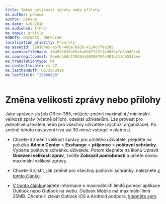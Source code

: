 ```yaml
---
title: Změna velikosti zprávy nebo přílohy
ms.author: pebaum
author: pebaum
ms.date: 6/8/2018
ms.audience: ITPro
ms.topic: article
ROBOTS: NOINDEX, NOFOLLOW
localization_priority: Priority
ms.assetid: c2016465-a57b-40da-b938-412467fea205
ms.openlocfilehash: 404891638a59c0adbb7f23f1e0d334fe9a9d9ccb
ms.sourcegitcommit: 0ae6cbb8cf2836da98300767ed81b411d6551bee
ms.translationtype: MT
ms.contentlocale: cs-CZ
ms.lasthandoff: 01/30/2019
ms.locfileid: "29660628"
---
```

# <a name="changing-message-or-attachment-size"></a>Změna velikosti zprávy nebo přílohy

Jako správce služeb Office 365, můžete změnit maximální / minimální velikosti zpráv (včetně příloh), odeslat uživatelům. Lze provést pro jednotlivé uživatele nebo pro všechny uživatele (výchozí organizace). Po změně tohoto nastavení trvá asi 30 minut vstoupil v platnost.
  
- Chcete-li změnit velikost zprávy pro určitého uživatele, přejděte na položku **Admin Center** \> **Exchange** \> **příjemce** \> **poštovní schránky**. Vyberte poštovní schránku uživatele. Potom klepněte na ikonu Upravit **Omezení velikosti zpráv**, zvolte **Zobrazit podrobnosti** a určete novou maximální velikost zprávy. 
    
- Chcete-li zjistit, jak změnit pro všechny poštovní schránky, naleznete [v tomto článku](https://www.microsoft.com/microsoft-365/blog/2015/04/15/office-365-now-supports-larger-email-messages-up-to-150-mb/).
    
- [V tomto článku](https://technet.microsoft.com/library/exchange-online-limits.aspx#MessageLimits)najdete informace o maximálních limitů pomocí aplikace Outlook nebo Outlook na webu. Outlook Mobile má maximální limit 25MB. Chcete-li získat Outlook iOS a Android podpora, [klepněte sem](https://support.office.com/article/Get-in-app-help-for-Outlook-for-iOS-and-Android-218a22d1-9fa5-4889-b689-de1c63493243).
    

